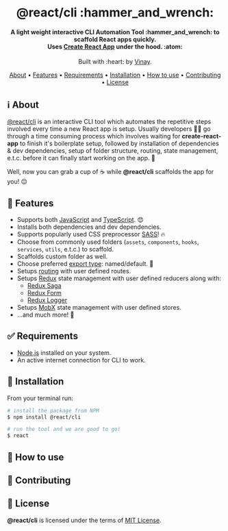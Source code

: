 <h1 align="center">
  @react/cli :hammer_and_wrench:
</h1>

<h4 align="center">
  A light weight interactive CLI Automation Tool :hammer_and_wrench: to scaffold React apps quickly.
  <br>
  Uses
  <a href="https://create-react-app.dev/" target="_blank">Create React App</a> under the hood. :atom:
</h4>

<p align="center">
  Built with :heart: by <a href="https://www.linkedin.com/in/vinaysharma-/" target="_blank">Vinay</a>.
</p>

<p align="center">
  <a href="#information_source-about">About</a> •
  <a href="#tada-features">Features</a> •
  <a href="#white_check_mark-requirements">Requirements</a> •
  <a href="#rocket-installation">Installation</a> •
  <a href="#green_book-how-to-use">How to use</a> •
  <a href="#handshake-contributing">Contributing</a> •
  <a href="#page_facing_up-license">License</a>
</p>

## :information_source: About

<a href="https://github.com/vinaysharma14/react-cli" target="_blank">@react/cli</a> is an interactive CLI tool which automates the repetitive steps involved every time a new React app is setup. Usually developers :man_technologist: go through a time consuming process which involves waiting for **create-react-app** to finish it's boilerplate setup, followed by installation of dependencies & dev dependencies, setup of folder structure, routing, state management, e.t.c. before it can finally start working on the app. :construction:

Well, now you can grab a cup of :coffee: while **@react/cli** scaffolds the app for you! :relieved:

## :tada: Features

- Supports both [JavaScript](https://www.w3schools.com/js/) and [TypeScript](https://www.typescriptlang.org/). :heart_eyes:
- Installs both dependencies and dev dependencies.
- Supports popularly used CSS preprocessor [SASS](https://sass-lang.com/)! :fire:
- Choose from commonly used folders (`assets`, `components`, `hooks`, `services`, `utils`, e.t.c.) to scaffold.
- Scaffolds custom folder as well.
- Choose preferred [export type](https://developer.mozilla.org/en-US/docs/web/javascript/reference/statements/export): named/default. :thinking:
- Setups [routing](https://reactrouter.com/) with user defined routes.
- Setups [Redux](https://react-redux.js.org/) state management with user defined reducers along with:
  - [Redux Saga](https://redux-saga.js.org/)
  - [Redux Form](https://redux-form.com/)
  - [Redux Logger](https://github.com/LogRocket/redux-logger#readme)
- Setups [MobX](https://mobx.js.org/README.html) state management with user defined stores.
- ...and much more! :tada:

## :white_check_mark: Requirements

- [Node.js](https://nodejs.org/en/download/) installed on your system.
- An active internet connection for CLI to work.

## :rocket: Installation

From your terminal run:

```bash
# install the package from NPM
$ npm install @react/cli

# run the tool and we are good to go!
$ react
```

## :green_book: How to use

## :handshake: Contributing

## :page_facing_up: License

**@react/cli** is licensed under the terms of [MIT License](https://github.com/vinaysharma14/react-cli/blob/development/LICENSE.md).
